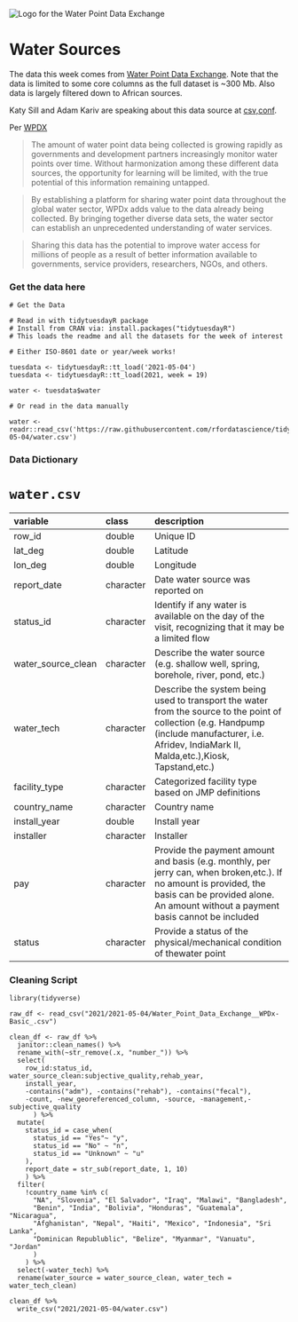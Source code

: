 ![Logo for the Water Point Data Exchange](https://www.waterpointdata.org/wp-content/uploads/2020/09/wpdxlogo2020.png)

# Water Sources

The data this week comes from [Water Point Data Exchange](https://data.waterpointdata.org/dataset/Water-Point-Data-Exchange-WPDx-Basic-/jfkt-jmqa). Note that the data is limited to some core columns as the full dataset is ~300 Mb. Also data is largely filtered down to African sources.

Katy Sill and Adam Kariv are speaking about this data source at [csv,conf](https://csvconf.com/speakers/#katy-sill-adam-kariv).

Per [WPDX](https://www.waterpointdata.org/)

> The amount of water point data being collected is growing rapidly as governments and development partners increasingly monitor water points over time. Without harmonization among these different data sources, the opportunity for learning will be limited, with the true potential of this information remaining untapped. 

> By establishing a platform for sharing water point data throughout the global water sector, WPDx adds value to the data already being collected. By bringing together diverse data sets, the water sector can establish an unprecedented understanding of water services.

> Sharing this data has the potential to improve water access for millions of people as a result of better information available to governments, service providers, researchers, NGOs, and others.

### Get the data here

```{r}
# Get the Data

# Read in with tidytuesdayR package 
# Install from CRAN via: install.packages("tidytuesdayR")
# This loads the readme and all the datasets for the week of interest

# Either ISO-8601 date or year/week works!

tuesdata <- tidytuesdayR::tt_load('2021-05-04')
tuesdata <- tidytuesdayR::tt_load(2021, week = 19)

water <- tuesdata$water

# Or read in the data manually

water <- readr::read_csv('https://raw.githubusercontent.com/rfordatascience/tidytuesday/master/data/2021/2021-05-04/water.csv')

```
### Data Dictionary

# `water.csv`

|variable           |class     |description |
|:------------------|:---------|:-----------|
|row_id             |double    | Unique ID |
|lat_deg            |double    | Latitude |
|lon_deg            |double    | Longitude |
|report_date        |character | Date water source was reported on |
|status_id          |character | Identify if any water is available on the day of the visit, recognizing that it may be a limited flow |
|water_source_clean |character | Describe the water source (e.g. shallow well, spring, borehole, river, pond, etc.) |
|water_tech   |character | Describe the system being used to transport the water from the source to the point of collection (e.g. Handpump (include manufacturer, i.e. Afridev, IndiaMark II, Malda,etc.),Kiosk, Tapstand,etc.) |
|facility_type      |character | Categorized facility type based on JMP definitions |
|country_name       |character | Country name |
|install_year       |double    | Install year |
|installer          |character | Installer |
|pay                |character | Provide the payment amount and basis (e.g. monthly, per jerry can, when broken,etc.). If no amount is provided, the basis can be provided alone. An amount without a payment basis cannot be included|
|status             |character | Provide a status of the physical/mechanical condition of thewater point |

### Cleaning Script

```
library(tidyverse)

raw_df <- read_csv("2021/2021-05-04/Water_Point_Data_Exchange__WPDx-Basic_.csv")

clean_df <- raw_df %>% 
  janitor::clean_names() %>%
  rename_with(~str_remove(.x, "number_")) %>% 
  select(
    row_id:status_id, water_source_clean:subjective_quality,rehab_year,
    install_year,
    -contains("adm"), -contains("rehab"), -contains("fecal"),
    -count, -new_georeferenced_column, -source, -management,-subjective_quality
      ) %>% 
  mutate(
    status_id = case_when(
      status_id == "Yes"~ "y",
      status_id == "No" ~ "n",
      status_id == "Unknown" ~ "u"
    ),
    report_date = str_sub(report_date, 1, 10)
    ) %>% 
  filter(
    !country_name %in% c(
      "NA", "Slovenia", "El Salvador", "Iraq", "Malawi", "Bangladesh",
      "Benin", "India", "Bolivia", "Honduras", "Guatemala", "Nicaragua",
      "Afghanistan", "Nepal", "Haiti", "Mexico", "Indonesia", "Sri Lanka",
      "Dominican Republublic", "Belize", "Myanmar", "Vanuatu", "Jordan"
      )
    ) %>% 
  select(-water_tech) %>% 
  rename(water_source = water_source_clean, water_tech = water_tech_clean)

clean_df %>% 
  write_csv("2021/2021-05-04/water.csv")


```